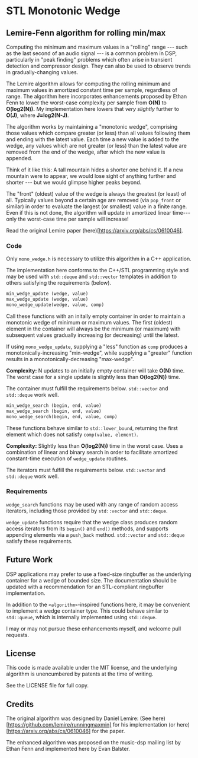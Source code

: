 # STL Monotonic Wedge

## Lemire-Fenn algorithm for rolling min/max

Computing the minimum and maximum values in a "rolling" range --- such as the last second of an audio signal --- is a common problem in DSP, particularly in "peak finding" problems which often arise in transient detection and compressor design.  They can also be used to observe trends in gradually-changing values.

The Lemire algorithm allows for computing the rolling minimum and maximum values in amortized constant time per sample, regardless of range.  The algorithm here incorporates enhancements proposed by Ethan Fenn to lower the worst-case complexity per sample from **O(N)** to **O(log2(N)).**  My implementation here lowers that _very slightly_ further to **O(J)**, where **J=log2(N-J)**.

The algorithm works by maintaining a "monotonic wedge", comprising those values which compare greater (or less) than all values following them and ending with the latest value.  Each time a new value is added to the wedge, any values which are not greater (or less) than the latest value are removed from the end of the wedge, after which the new value is appended.

Think of it like this:  A tall mountain hides a shorter one behind it.  If a new mountain were to appear, we would lose sight of anything further and shorter --- but we would glimpse higher peaks beyond.

The "front" (oldest) value of the wedge is always the greatest (or least) of all.  Typically values beyond a certain age are removed (via `pop_front` or similar) in order to evaluate the largest (or smallest) value in a finite range.  Even if this is not done, the algorithm will update in amortized linear time---only the worst-case time per sample will increase!

Read the original Lemire paper (here)[https://arxiv.org/abs/cs/0610046].


### Code

Only `mono_wedge.h` is necessary to utilize this algorithm in a C++ application.

The implementation here conforms to the C++/STL programming style and may be used with `std::deque` and `std::vector` templates in addition to others satisfying the requirements (below).


```python
min_wedge_update (wedge, value)
max_wedge_update (wedge, value)
mono_wedge_update(wedge, value, comp)
```

Call these functions with an initally empty container in order to maintain a monotonic wedge of minimum or maximum values.  The first (oldest) element in the container will always be the minimum (or maximum) with subsequent values gradually increasing (or decreasing) until the latest.

If using `mono_wedge_update`, supplying a "less" function as `comp` produces a monotonically-increasing "min-wedge", while supplying a "greater" function results in a monotonically-decreasing "max-wedge".

**Complexity:**  N updates to an initially empty container will take **O(N)** time.  The worst case for a single update is slightly less than **O(log2(N))** time.

The container must fulfill the requirements below.  `std::vector` and `std::deque` work well.


```python
min_wedge_search (begin, end, value)
max_wedge_search (begin, end, value)
mono_wedge_search(begin, end, value, comp)
```

These functions behave similar to `std::lower_bound`, returning the first element which does not satisfy `comp(value, element)`.

**Complexity:**  Slightly less than **O(log2(N))** time in the worst case.  Uses a combination of linear and binary search in order to facilitate amortized constant-time execution of `wedge_update` routines.

The iterators must fulfill the requirements below.  `std::vector` and `std::deque` work well.


### Requirements

`wedge_search` functions may be used with any range of random access iterators, including those provided by `std::vector` and `std::deque`.

`wedge_update` functions require that the wedge class produces random access iterators from its `begin()` and `end()` methods, and supports appending elements via a `push_back` method.  `std::vector` and `std::deque` satisfy these requirements.


## Future Work

DSP applications may prefer to use a fixed-size ringbuffer as the underlying container for a wedge of bounded size.  The documentation should be updated with a recommendation for an STL-compliant ringbuffer implementation.

In addition to the `<algorithm>`-inspired functions here, it may be convenient to implement a wedge container type.  This could behave similar to `std::queue`, which is internally implemented using `std::deque`.

I may or may not pursue these enhancements myself, and welcome pull requests.


## License

This code is made available under the MIT license, and the underlying algorithm is unencumbered by patents at the time of writing.

See the LICENSE file for full copy.


## Credits

The original algorithm was designed by Daniel Lemire:  (See here)[https://github.com/lemire/runningmaxmin] for his implementation (or here)[https://arxiv.org/abs/cs/0610046] for the paper.

The enhanced algorithm was proposed on the music-dsp mailing list by Ethan Fenn and implemented here by Evan Balster.
